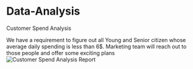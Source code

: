 # Data-Analysis

Customer Spend Analysis

We have a requirement to figure out all Young and Senior citizen whose average daily spending is less than 6$.
Marketing team will reach out to those people and offer some exciting plans
![Customer Spend Analysis Report](https://user-images.githubusercontent.com/38419795/189236018-6f6342fd-31cc-416a-9879-b5d143bdcbfc.png)




